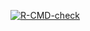 <!-- badges: start -->
[![R-CMD-check](https://github.com/guslipkin/cipheR/actions/workflows/R-CMD-check.yaml/badge.svg)](https://github.com/guslipkin/cipheR/actions/workflows/R-CMD-check.yaml)
<!-- badges: end -->
